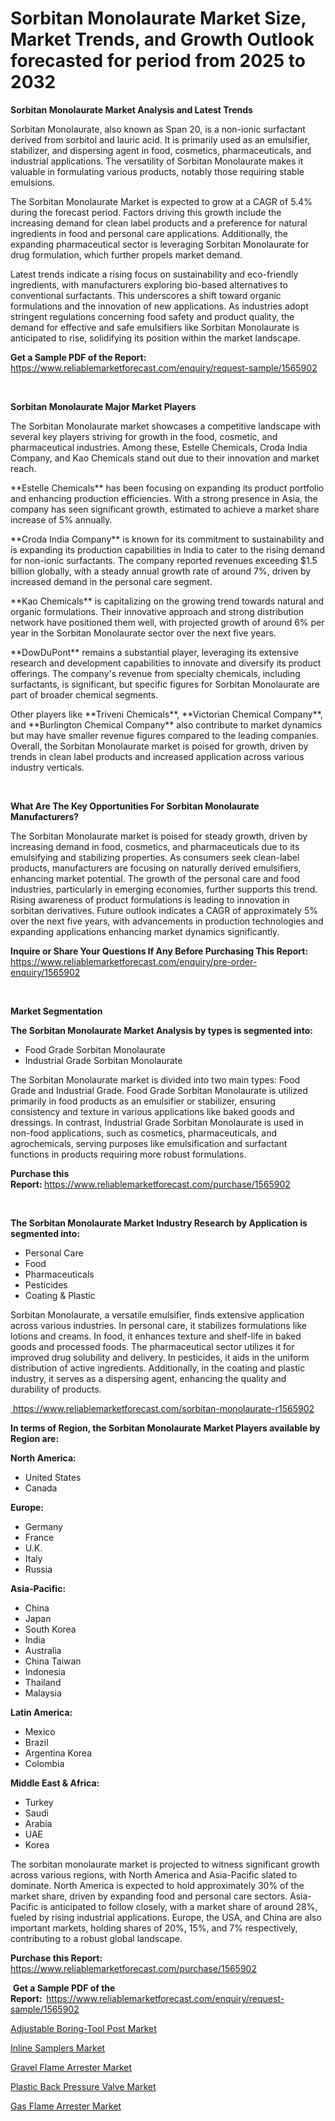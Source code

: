 <p><h1>Sorbitan Monolaurate Market Size, Market Trends, and Growth Outlook forecasted for period from 2025 to 2032</h1></p><p><strong>Sorbitan Monolaurate Market Analysis and Latest Trends</strong></p>
<p><p>Sorbitan Monolaurate, also known as Span 20, is a non-ionic surfactant derived from sorbitol and lauric acid. It is primarily used as an emulsifier, stabilizer, and dispersing agent in food, cosmetics, pharmaceuticals, and industrial applications. The versatility of Sorbitan Monolaurate makes it valuable in formulating various products, notably those requiring stable emulsions.</p><p>The Sorbitan Monolaurate Market is expected to grow at a CAGR of 5.4% during the forecast period. Factors driving this growth include the increasing demand for clean label products and a preference for natural ingredients in food and personal care applications. Additionally, the expanding pharmaceutical sector is leveraging Sorbitan Monolaurate for drug formulation, which further propels market demand. </p><p>Latest trends indicate a rising focus on sustainability and eco-friendly ingredients, with manufacturers exploring bio-based alternatives to conventional surfactants. This underscores a shift toward organic formulations and the innovation of new applications. As industries adopt stringent regulations concerning food safety and product quality, the demand for effective and safe emulsifiers like Sorbitan Monolaurate is anticipated to rise, solidifying its position within the market landscape.</p></p>
<p><strong>Get a Sample PDF of the Report:&nbsp;</strong> <a href="https://www.reliablemarketforecast.com/enquiry/request-sample/1565902?utm_campaign=3094&utm_medium=2&utm_source=Github&utm_content=ia&utm_term=31032025&utm_id=sorbitan-monolaurate">https://www.reliablemarketforecast.com/enquiry/request-sample/1565902</a></p>
<p>&nbsp;</p>
<p><strong>Sorbitan Monolaurate Major Market Players</strong></p>
<p><p>The Sorbitan Monolaurate market showcases a competitive landscape with several key players striving for growth in the food, cosmetic, and pharmaceutical industries. Among these, Estelle Chemicals, Croda India Company, and Kao Chemicals stand out due to their innovation and market reach.</p><p>**Estelle Chemicals** has been focusing on expanding its product portfolio and enhancing production efficiencies. With a strong presence in Asia, the company has seen significant growth, estimated to achieve a market share increase of 5% annually.</p><p>**Croda India Company** is known for its commitment to sustainability and is expanding its production capabilities in India to cater to the rising demand for non-ionic surfactants. The company reported revenues exceeding $1.5 billion globally, with a steady annual growth rate of around 7%, driven by increased demand in the personal care segment.</p><p>**Kao Chemicals** is capitalizing on the growing trend towards natural and organic formulations. Their innovative approach and strong distribution network have positioned them well, with projected growth of around 6% per year in the Sorbitan Monolaurate sector over the next five years.</p><p>**DowDuPont** remains a substantial player, leveraging its extensive research and development capabilities to innovate and diversify its product offerings. The company's revenue from specialty chemicals, including surfactants, is significant, but specific figures for Sorbitan Monolaurate are part of broader chemical segments.</p><p>Other players like **Triveni Chemicals**, **Victorian Chemical Company**, and **Burlington Chemical Company** also contribute to market dynamics but may have smaller revenue figures compared to the leading companies. Overall, the Sorbitan Monolaurate market is poised for growth, driven by trends in clean label products and increased application across various industry verticals.</p></p>
<p>&nbsp;</p>
<p><strong>What Are The Key Opportunities For Sorbitan Monolaurate Manufacturers?</strong></p>
<p><p>The Sorbitan Monolaurate market is poised for steady growth, driven by increasing demand in food, cosmetics, and pharmaceuticals due to its emulsifying and stabilizing properties. As consumers seek clean-label products, manufacturers are focusing on naturally derived emulsifiers, enhancing market potential. The growth of the personal care and food industries, particularly in emerging economies, further supports this trend. Rising awareness of product formulations is leading to innovation in sorbitan derivatives. Future outlook indicates a CAGR of approximately 5% over the next five years, with advancements in production technologies and expanding applications enhancing market dynamics significantly.</p></p>
<p><strong>Inquire or Share Your Questions If Any Before Purchasing This Report:</strong> <a href="https://www.reliablemarketforecast.com/enquiry/pre-order-enquiry/1565902?utm_campaign=3094&utm_medium=2&utm_source=Github&utm_content=ia&utm_term=31032025&utm_id=sorbitan-monolaurate">https://www.reliablemarketforecast.com/enquiry/pre-order-enquiry/1565902</a></p>
<p>&nbsp;</p>
<p><strong>Market Segmentation</strong></p>
<p><strong>The Sorbitan Monolaurate Market Analysis by types is segmented into:</strong></p>
<p><ul><li>Food Grade Sorbitan Monolaurate</li><li>Industrial Grade Sorbitan Monolaurate</li></ul></p>
<p><p>The Sorbitan Monolaurate market is divided into two main types: Food Grade and Industrial Grade. Food Grade Sorbitan Monolaurate is utilized primarily in food products as an emulsifier or stabilizer, ensuring consistency and texture in various applications like baked goods and dressings. In contrast, Industrial Grade Sorbitan Monolaurate is used in non-food applications, such as cosmetics, pharmaceuticals, and agrochemicals, serving purposes like emulsification and surfactant functions in products requiring more robust formulations.</p></p>
<p><strong>Purchase this Report:&nbsp;</strong><a href="https://www.reliablemarketforecast.com/purchase/1565902?utm_campaign=3094&utm_medium=2&utm_source=Github&utm_content=ia&utm_term=31032025&utm_id=sorbitan-monolaurate">https://www.reliablemarketforecast.com/purchase/1565902</a></p>
<p>&nbsp;</p>
<p><strong>The Sorbitan Monolaurate Market Industry Research by Application is segmented into:</strong></p>
<p><ul><li>Personal Care</li><li>Food</li><li>Pharmaceuticals</li><li>Pesticides</li><li>Coating & Plastic</li></ul></p>
<p><p>Sorbitan Monolaurate, a versatile emulsifier, finds extensive application across various industries. In personal care, it stabilizes formulations like lotions and creams. In food, it enhances texture and shelf-life in baked goods and processed foods. The pharmaceutical sector utilizes it for improved drug solubility and delivery. In pesticides, it aids in the uniform distribution of active ingredients. Additionally, in the coating and plastic industry, it serves as a dispersing agent, enhancing the quality and durability of products.</p></p>
<p><a href="https://www.reliablemarketforecast.com/sorbitan-monolaurate-r1565902?utm_campaign=3094&utm_medium=2&utm_source=Github&utm_content=ia&utm_term=31032025&utm_id=sorbitan-monolaurate">&nbsp;https://www.reliablemarketforecast.com/sorbitan-monolaurate-r1565902</a></p>
<p><strong>In terms of Region, the Sorbitan Monolaurate Market Players available by Region are:</strong></p>
<p>
    <p> <strong> North America: </strong>
        <ul>
            <li>United States</li>
            <li>Canada</li>
        </ul>
        </p> 
    <p> <strong> Europe: </strong>
        <ul>
            <li>Germany</li>
            <li>France</li>
            <li>U.K.</li>
            <li>Italy</li>
            <li>Russia</li>
        </ul>
        </p> 
    <p> <strong> Asia-Pacific: </strong>
        <ul>
            <li>China</li>
            <li>Japan</li>
            <li>South Korea</li>
            <li>India</li>
            <li>Australia</li>
            <li>China Taiwan</li>
            <li>Indonesia</li>
            <li>Thailand</li>
            <li>Malaysia</li>
        </ul>
        </p> 
    <p> <strong> Latin America: </strong>
        <ul>
            <li>Mexico</li>
            <li>Brazil</li>
            <li>Argentina Korea</li>
            <li>Colombia</li>
        </ul>
        </p> 
    <p> <strong> Middle East & Africa: </strong>
        <ul>
            <li>Turkey</li>
            <li>Saudi</li>
            <li>Arabia</li>
            <li>UAE</li>
            <li>Korea</li>
        </ul>
    </p>
    </p>
<p><p>The sorbitan monolaurate market is projected to witness significant growth across various regions, with North America and Asia-Pacific slated to dominate. North America is expected to hold approximately 30% of the market share, driven by expanding food and personal care sectors. Asia-Pacific is anticipated to follow closely, with a market share of around 28%, fueled by rising industrial applications. Europe, the USA, and China are also important markets, holding shares of 20%, 15%, and 7% respectively, contributing to a robust global landscape.</p></p>
<p><strong>Purchase this Report: </strong><a href="https://www.reliablemarketforecast.com/purchase/1565902?utm_campaign=3094&utm_medium=2&utm_source=Github&utm_content=ia&utm_term=31032025&utm_id=sorbitan-monolaurate">https://www.reliablemarketforecast.com/purchase/1565902</a></p>
<p>&nbsp;<strong>Get a Sample PDF of the Report:&nbsp;&nbsp;</strong><a href="https://www.reliablemarketforecast.com/enquiry/request-sample/1565902?utm_campaign=3094&utm_medium=2&utm_source=Github&utm_content=ia&utm_term=31032025&utm_id=sorbitan-monolaurate">https://www.reliablemarketforecast.com/enquiry/request-sample/1565902</a></p>
<p><strong></strong></p>
<p><p><a href="https://www.linkedin.com/pulse/comprehensive-evaluation-sustainability-adjustable-boring-tool-e4drc?utm_campaign=3094&utm_medium=2&utm_source=Github&utm_content=ia&utm_term=31032025&utm_id=sorbitan-monolaurate">Adjustable Boring-Tool Post Market</a></p><p><a href="https://www.linkedin.com/pulse/evaluating-inline-samplers-market-2025-2032-trends-growth-63-nqtnf?utm_campaign=3094&utm_medium=2&utm_source=Github&utm_content=ia&utm_term=31032025&utm_id=sorbitan-monolaurate">Inline Samplers Market</a></p><p><a href="https://www.linkedin.com/pulse/market-revenue-growth-forecast-gravel-flame-arrester-lyn6c?utm_campaign=3094&utm_medium=2&utm_source=Github&utm_content=ia&utm_term=31032025&utm_id=sorbitan-monolaurate">Gravel Flame Arrester Market</a></p><p><a href="https://www.linkedin.com/pulse/current-valuation-of61-cagr-report-provides-thorough-vdezc?utm_campaign=3094&utm_medium=2&utm_source=Github&utm_content=ia&utm_term=31032025&utm_id=sorbitan-monolaurate">Plastic Back Pressure Valve Market</a></p><p><a href="https://www.linkedin.com/pulse/gas-flame-arrester-market-size-expanding-rapidly-annual-growth-fgfpc?utm_campaign=3094&utm_medium=2&utm_source=Github&utm_content=ia&utm_term=31032025&utm_id=sorbitan-monolaurate">Gas Flame Arrester Market</a></p></p>